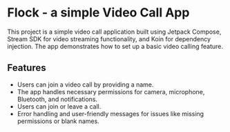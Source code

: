 # Flock - a simple Video Call App

This project is a simple video call application built using Jetpack Compose, Stream SDK for video streaming functionality, 
and Koin for dependency injection. The app demonstrates how to set up a basic video calling feature.

## Features
- Users can join a video call by providing a name.
- The app handles necessary permissions for camera, microphone, Bluetooth, and notifications.
- Users can join or leave a call.
- Error handling and user-friendly messages for issues like missing permissions or blank names.
